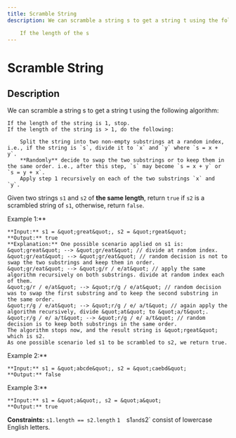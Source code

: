 ```yaml
---
title: Scramble String
description: We can scramble a string s to get a string t using the following algorithm:

	If the length of the s
---
```

# Scramble String
## Description
We can scramble a string s to get a string t using the following algorithm:

	If the length of the string is 1, stop.
	If the length of the string is > 1, do the following:
	
		Split the string into two non-empty substrings at a random index, i.e., if the string is `s`, divide it to `x` and `y` where `s = x + y`.
		**Randomly** decide to swap the two substrings or to keep them in the same order. i.e., after this step, `s` may become `s = x + y` or `s = y + x`.
		Apply step 1 recursively on each of the two substrings `x` and `y`.
	
	

Given two strings `s1` and `s2` of **the same length**, return `true` if `s2` is a scrambled string of `s1`, otherwise, return `false`.
 
Example 1:**
```
**Input:** s1 = &quot;great&quot;, s2 = &quot;rgeat&quot;
**Output:** true
**Explanation:** One possible scenario applied on s1 is:
&quot;great&quot; --> &quot;gr/eat&quot; // divide at random index.
&quot;gr/eat&quot; --> &quot;gr/eat&quot; // random decision is not to swap the two substrings and keep them in order.
&quot;gr/eat&quot; --> &quot;g/r / e/at&quot; // apply the same algorithm recursively on both substrings. divide at random index each of them.
&quot;g/r / e/at&quot; --> &quot;r/g / e/at&quot; // random decision was to swap the first substring and to keep the second substring in the same order.
&quot;r/g / e/at&quot; --> &quot;r/g / e/ a/t&quot; // again apply the algorithm recursively, divide &quot;at&quot; to &quot;a/t&quot;.
&quot;r/g / e/ a/t&quot; --> &quot;r/g / e/ a/t&quot; // random decision is to keep both substrings in the same order.
The algorithm stops now, and the result string is &quot;rgeat&quot; which is s2.
As one possible scenario led s1 to be scrambled to s2, we return true.
```
Example 2:**
```
**Input:** s1 = &quot;abcde&quot;, s2 = &quot;caebd&quot;
**Output:** false
```
Example 3:**
```
**Input:** s1 = &quot;a&quot;, s2 = &quot;a&quot;
**Output:** true
```
 
**Constraints:**
	`s1.length == s2.length`
	`1 
	`s1` and `s2` consist of lowercase English letters.

